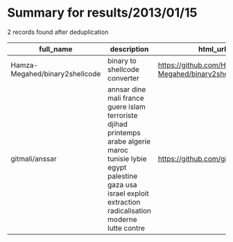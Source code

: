 
# Summary for results/2013/01/15
    
2 records found after deduplication

| full_name | description | html_url | matched_list | matched_count | pushed_at | size | stargazers_count | language | forks_count | vul_ids |
|--------------------------------|------------------------------------------------------------------------------------------------------------------------------------------------------------------------------------------|---------------------------------------------------|----------------|-----------------|---------------------------|--------|--------------------|------------|---------------|-----------|
| Hamza-Megahed/binary2shellcode | binary to shellcode converter | https://github.com/Hamza-Megahed/binary2shellcode | ['shellcode'] | 1 | 2013-01-15 03:20:20+00:00 | 195 | 2 | C | 5 | [] |
| gitmali/anssar | annsar dine mali france guere islam terroriste djihad printemps arabe algerie maroc tunisie lybie egypt palestine gaza usa israel exploit extraction radicalisation moderne lutte contre | https://github.com/gitmali/anssar | ['exploit'] | 1 | 2013-01-15 08:16:14+00:00 | 100 | 0 | nan | 0 | [] |
